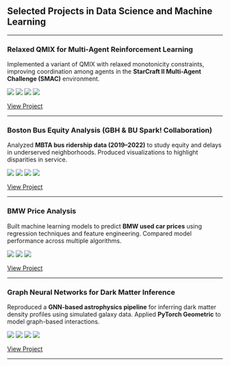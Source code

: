 ## Selected Projects in Data Science and Machine Learning

---

### Relaxed QMIX for Multi-Agent Reinforcement Learning  
Implemented a variant of QMIX with relaxed monotonicity constraints, improving coordination among agents in the **StarCraft II Multi-Agent Challenge (SMAC)** environment.  

[![](https://img.shields.io/badge/Python-white?logo=Python)](#) [![](https://img.shields.io/badge/PyTorch-white?logo=pytorch)](#) [![](https://img.shields.io/badge/Reinforcement%20Learning-white?logo=openai)](#) [![](https://img.shields.io/badge/StarCraftII-white?logo=blizzard)](#)

[View Project](relaxedqmix.md)

---

### Boston Bus Equity Analysis (GBH & BU Spark! Collaboration)  
Analyzed **MBTA bus ridership data (2019–2022)** to study equity and delays in underserved neighborhoods. Produced visualizations to highlight disparities in service.  

[![](https://img.shields.io/badge/Python-white?logo=Python)](#) [![](https://img.shields.io/badge/Pandas-white?logo=pandas)](#) [![](https://img.shields.io/badge/Matplotlib-white?logo=plotly)](#) [![](https://img.shields.io/badge/Data%20Visualization-white?logo=tableau)](#)

[View Project](mbta.md)

---

### BMW Price Analysis  
Built machine learning models to predict **BMW used car prices** using regression techniques and feature engineering. Compared model performance across multiple algorithms.  

[![](https://img.shields.io/badge/Python-white?logo=Python)](#) [![](https://img.shields.io/badge/Scikit--Learn-white?logo=scikit-learn)](#) [![](https://img.shields.io/badge/Regression-white?logo=python)](#)

[View Project](bmw.md)

---

### Graph Neural Networks for Dark Matter Inference  
Reproduced a **GNN-based astrophysics pipeline** for inferring dark matter density profiles using simulated galaxy data. Applied **PyTorch Geometric** to model graph-based interactions.  

[![](https://img.shields.io/badge/Python-white?logo=Python)](#) [![](https://img.shields.io/badge/PyTorch%20Geometric-white?logo=pytorch)](#) [![](https://img.shields.io/badge/Graph%20Neural%20Networks-white?logo=graphql)](#) [![](https://img.shields.io/badge/Astrophysics-white?logo=nasa)](#)

[View Project](darkmatter.md)

---
